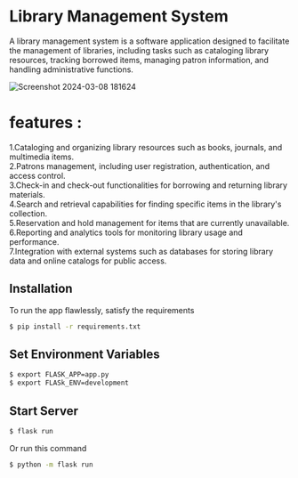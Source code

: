 
# Library Management System
A library management system is a software application designed to facilitate the management of libraries, including tasks such as cataloging library resources, tracking borrowed items, managing patron information, and handling administrative functions.

![Screenshot 2024-03-08 181624](https://github.com/SakthivelMadhu/Library-Management-System/assets/62326876/066e35b1-8c1b-42ea-97e2-ae9e81e0c5a2)


# features :

1.Cataloging and organizing library resources such as books, journals, and multimedia items. <br>
2.Patrons management, including user registration, authentication, and access control. <br>
3.Check-in and check-out functionalities for borrowing and returning library materials. <br>
4.Search and retrieval capabilities for finding specific items in the library's collection. <br>
5.Reservation and hold management for items that are currently unavailable. <br>
6.Reporting and analytics tools for monitoring library usage and performance. <br>
7.Integration with external systems such as databases for storing library data and online catalogs for public access. <br>


## Installation

To run the app flawlessly, satisfy the requirements
```bash
$ pip install -r requirements.txt
```

## Set Environment Variables
```bash
$ export FLASK_APP=app.py
$ export FLASk_ENV=development
```

## Start Server
```bash
$ flask run
```

Or run this command 
```bash
$ python -m flask run
```
